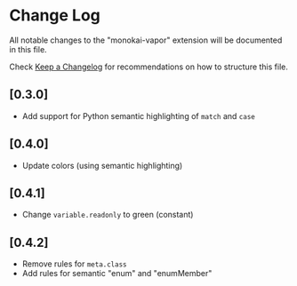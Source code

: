 # Change Log

All notable changes to the "monokai-vapor" extension will be documented in this file.

Check [Keep a Changelog](http://keepachangelog.com/) for recommendations on how to structure this file.

## [0.3.0]

- Add support for Python semantic highlighting of `match` and `case`

## [0.4.0]

- Update colors (using semantic highlighting)

## [0.4.1]

- Change `variable.readonly` to green (constant)

## [0.4.2]

- Remove rules for `meta.class`
- Add rules for semantic "enum" and "enumMember"